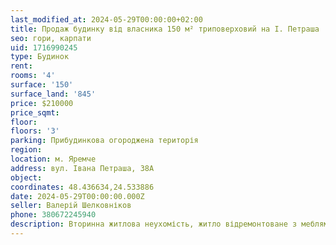 ```yaml
---
last_modified_at: 2024-05-29T00:00:00+02:00
title: Продаж будинку від власника 150 м² триповерховий на І. Петраша
seo: гори, карпати
uid: 1716990245
type: Будинок
rent:
rooms: '4'
surface: '150'
surface_land: '845'
price: $210000
price_sqmt:
floor:
floors: '3'
parking: Прибудинкова огороджена територія
region:
location: м. Яремче
address: вул. Івана Петраша, 38А
object:
coordinates: 48.436634,24.533886
date: 2024-05-29T00:00:00.000Z
seller: Валерій Шелковніков
phone: 380672245940
description: Вторинна житлова неухомість, житло відремонтоване з меблями і технікою, придатне і готове для проживання
---
```

